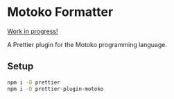# Motoko Formatter

[Work in progress!](https://github.com/dfinity/prettier-plugin-motoko/issues/1)

A Prettier plugin for the Motoko programming language.

## Setup

```sh
npm i -D prettier
npm i -D prettier-plugin-motoko
```
